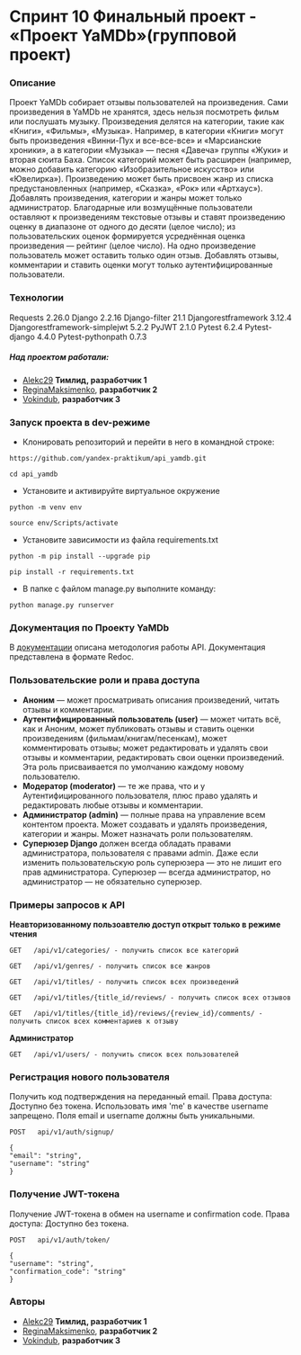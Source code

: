 # Спринт 10 Финальный проект - «Проект YaMDb»(групповой проект)
### Описание
Проект YaMDb собирает отзывы пользователей на произведения. Сами произведения в YaMDb не хранятся, здесь нельзя посмотреть фильм или послушать музыку.
Произведения делятся на категории, такие как «Книги», «Фильмы», «Музыка». Например, в категории «Книги» могут быть произведения «Винни-Пух и все-все-все» и «Марсианские хроники», а в категории «Музыка» — песня «Давеча» группы «Жуки» и вторая сюита Баха. Список категорий может быть расширен (например, можно добавить категорию «Изобразительное искусство» или «Ювелирка»).
Произведению может быть присвоен жанр из списка предустановленных (например, «Сказка», «Рок» или «Артхаус»).
Добавлять произведения, категории и жанры может только администратор.
Благодарные или возмущённые пользователи оставляют к произведениям текстовые отзывы и ставят произведению оценку в диапазоне от одного до десяти (целое число); из пользовательских оценок формируется усреднённая оценка произведения — рейтинг (целое число). На одно произведение пользователь может оставить только один отзыв.
Добавлять отзывы, комментарии и ставить оценки могут только аутентифицированные пользователи.
### Технологии
Requests 2.26.0
Django 2.2.16
Django-filter 21.1
Djangorestframework 3.12.4
Djangorestframework-simplejwt 5.2.2
PyJWT 2.1.0
Pytest 6.2.4
Pytest-django 4.4.0
Pytest-pythonpath 0.7.3
##### Над проектом работали:
* [Alekc29](https://github.com/Alekc29) **Тимлид, разработчик 1**
* [ReginaMaksimenko](https://github.com/ReginaMaksimenko), **разработчик 2**
* [Vokindub](https://github.com/Vokindub), **разработчик 3**

### Запуск проекта в dev-режиме
- Клонировать репозиторий и перейти в него в командной строке:
```
https://github.com/yandex-praktikum/api_yamdb.git
``` 
```
cd api_yamdb
``` 
- Установите и активируйте виртуальное окружение
```
python -m venv env
``` 
```
source env/Scripts/activate
``` 
- Установите зависимости из файла requirements.txt
```
python -m pip install --upgrade pip
``` 
```
pip install -r requirements.txt
``` 
- В папке с файлом manage.py выполните команду:
```
python manage.py runserver
```
### Документация по Проекту YaMDb
В [документации](http://127.0.0.1:8000/redoc/) описана методология работы API.
Документация представлена в формате Redoc.

### Пользовательские роли и права доступа
* **Аноним** — может просматривать описания произведений, читать отзывы и комментарии.
* **Аутентифицированный пользователь (user)** — может читать всё, как и Аноним, может публиковать отзывы и ставить оценки произведениям (фильмам/книгам/песенкам), может комментировать отзывы; может редактировать и удалять свои отзывы и комментарии, редактировать свои оценки произведений. Эта роль присваивается по умолчанию каждому новому пользователю.
* **Модератор (moderator)** — те же права, что и у Аутентифицированного пользователя, плюс право удалять и редактировать любые отзывы и комментарии.
* **Администратор (admin)** — полные права на управление всем контентом проекта. Может создавать и удалять произведения, категории и жанры. Может назначать роли пользователям.
* **Суперюзер Django** должен всегда обладать правами администратора, пользователя с правами admin. Даже если изменить пользовательскую роль суперюзера — это не лишит его прав администратора. Суперюзер — всегда администратор, но администратор — не обязательно суперюзер.
### Примеры запросов к API
**Неавторизованному пользоавтелю доступ открыт только в режиме чтения**
```
GET   /api/v1/categories/ - получить список все категорий
```
```
GET   /api/v1/genres/ - получить список все жанров
```
```
GET   /api/v1/titles/ - получить список всех произведений
```
```
GET   /api/v1/titles/{title_id/reviews/ - получить список всех отзывов
```
```
GET   /api/v1/titles/{title_id}/reviews/{review_id}/comments/ - получить список всех комментариев к отзыву
```
**Администратор**
```
GET   /api/v1/users/ - получить список всех пользователей
```
### Регистрация нового пользователя
Получить код подтверждения на переданный email.
Права доступа: Доступно без токена.
Использовать имя 'me' в качестве username запрещено.
Поля email и username должны быть уникальными.
```
POST   api/v1/auth/signup/
```
```
{
"email": "string",
"username": "string"
}
```
### Получение JWT-токена
Получение JWT-токена в обмен на username и confirmation code.
Права доступа: Доступно без токена.
```
POST   api/v1/auth/token/
```
```
{
"username": "string",
"confirmation_code": "string"
}
```

### Авторы
* [Alekc29](https://github.com/Alekc29) **Тимлид, разработчик 1**
* [ReginaMaksimenko](https://github.com/ReginaMaksimenko), **разработчик 2**
* [Vokindub](https://github.com/Vokindub), **разработчик 3**
